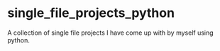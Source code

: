 # single_file_projects_python

A collection of single file projects I have come up with by myself using python. 
